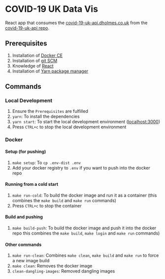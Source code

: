# COVID-19 UK Data Vis

React app that consumes the [covid-19-uk-api.dholmes.co.uk](https://covid-19-uk-api.dholmes.co.uk/) from the [covid-19-uk-api repo](https://github.com/desholmes/covid-19-uk-api).

## Prerequisites

1. Installation of [Docker CE](https://store.docker.com/search?type=edition&offering=community)
1. Installation of [git SCM](https://git-scm.com/downloads)
1. Knowledge of [React](https://reactjs.org/)
1. Installation of [Yarn package manager](https://yarnpkg.com/)

## Commands

### Local Development

1. Ensure the `Prerequisites` are fulfilled
1. `yarn`: To install the dependencies
1. `yarn start`: To start the local development environment ([localhost:3000](http://localhost:3000))
1. Press `CTRL+c` to stop the local development environment

### Docker

#### Setup (for pushing)

1. `make setup`: To `cp .env-dist .env`
1. Add your docker registry to `.env` if you want to push into the docker repo

#### Running from a cold start

1. `make run-cold`: To build the docker image and run it as a container (this combines the `make build` and `make run` commands)
1. Press `CTRL+c` to stop the container

#### Build and pushing

1. `make build-push`: To build the docker image and push it into the docker repo this combines the `make build`, `make login` and `make run` commands)

#### Other commands

1. `make run-clean`: Combines `make clean`, `make build` and `make run` to force a new image build
1. `make clean`: Removes the docker image
1. `clean-dangling-images`: Removed dangling images
